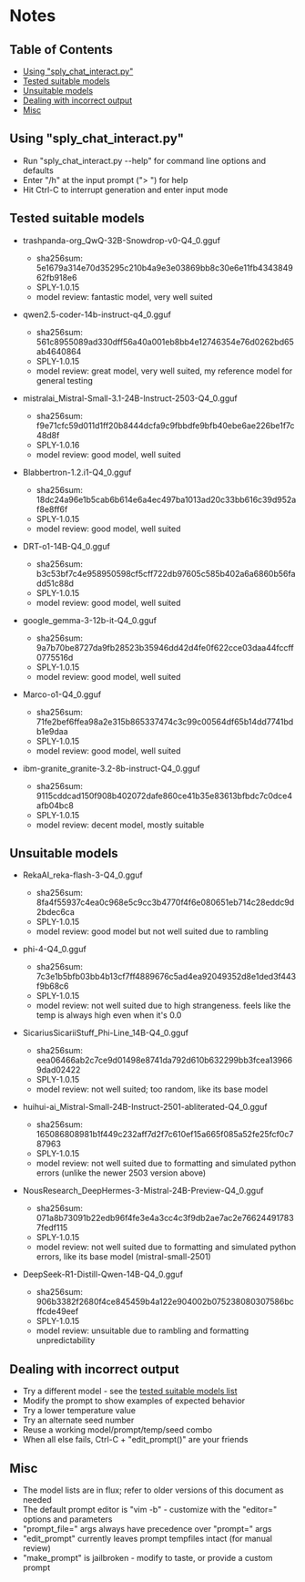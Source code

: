# Notes

## Table of Contents

- [Using "sply_chat_interact.py"](#using-sply_chat_interactpy)
- [Tested suitable models](#tested-suitable-models)
- [Unsuitable models](#unsuitable-models)
- [Dealing with incorrect output](#dealing-with-incorrect-output)
- [Misc](#misc)

## Using "sply_chat_interact.py"
  * Run "sply_chat_interact.py --help" for command line options and defaults
  * Enter "/h" at the input prompt ("> ") for help
  * Hit Ctrl-C to interrupt generation and enter input mode

## Tested suitable models
  * trashpanda-org_QwQ-32B-Snowdrop-v0-Q4_0.gguf
    - sha256sum: 5e1679a314e70d35295c210b4a9e3e03869bb8c30e6e11fb434384962fb918e6
    - SPLY-1.0.15
    - model review: fantastic model, very well suited

  * qwen2.5-coder-14b-instruct-q4_0.gguf
    - sha256sum: 561c8955089ad330dff56a40a001eb8bb4e12746354e76d0262bd65ab4640864
    - SPLY-1.0.15
    - model review: great model, very well suited, my reference model for general testing

  * mistralai_Mistral-Small-3.1-24B-Instruct-2503-Q4_0.gguf
    - sha256sum: f9e71cfc59d011d1ff20b8444dcfa9c9fbbdfe9bfb40ebe6ae226be1f7c48d8f
    - SPLY-1.0.16
    - model review: good model, well suited
  
  * Blabbertron-1.2.i1-Q4_0.gguf
    - sha256sum: 18dc24a96e1b5cab6b614e6a4ec497ba1013ad20c33bb616c39d952af8e8ff6f
    - SPLY-1.0.15
    - model review: good model, well suited
  
  * DRT-o1-14B-Q4_0.gguf
    - sha256sum: b3c53bf7c4e958950598cf5cff722db97605c585b402a6a6860b56fadd51c88d
    - SPLY-1.0.15
    - model review: good model, well suited
  
  * google_gemma-3-12b-it-Q4_0.gguf
    - sha256sum: 9a7b70be8727da9fb28523b35946dd42d4fe0f622cce03daa44fccff0775516d
    - SPLY-1.0.15
    - model review: good model, well suited
  
  * Marco-o1-Q4_0.gguf
    - sha256sum: 71fe2bef6ffea98a2e315b865337474c3c99c00564df65b14dd7741bdb1e9daa
    - SPLY-1.0.15
    - model review: good model, well suited
  
  * ibm-granite_granite-3.2-8b-instruct-Q4_0.gguf
    - sha256sum: 9115cddcad150f908b402072dafe860ce41b35e83613bfbdc7c0dce4afb04bc8
    - SPLY-1.0.15
    - model review: decent model, mostly suitable

## Unsuitable models
  * RekaAI_reka-flash-3-Q4_0.gguf
    - sha256sum: 8fa4f55937c4ea0c968e5c9cc3b4770f4f6e080651eb714c28eddc9d2bdec6ca
    - SPLY-1.0.15
    - model review: good model but not well suited due to rambling
  
  * phi-4-Q4_0.gguf
    - sha256sum: 7c3e1b5bfb03bb4b13cf7ff4889676c5ad4ea92049352d8e1ded3f443f9b68c6
    - SPLY-1.0.15
    - model review: not well suited due to high strangeness. feels like the temp is always high even when it's 0.0 
  
  * SicariusSicariiStuff_Phi-Line_14B-Q4_0.gguf
    - sha256sum: eea06466ab2c7ce9d01498e8741da792d610b632299bb3fcea139669dad02422
    - SPLY-1.0.15
    - model review: not well suited; too random, like its base model
  
  * huihui-ai_Mistral-Small-24B-Instruct-2501-abliterated-Q4_0.gguf
    - sha256sum: 165086808981b1f449c232aff7d2f7c610ef15a665f085a52fe25fcf0c787963
    - SPLY-1.0.15
    - model review: not well suited due to formatting and simulated python errors (unlike the newer 2503 version above)
  
  * NousResearch_DeepHermes-3-Mistral-24B-Preview-Q4_0.gguf
    - sha256sum: 071a8b73091b22edb96f4fe3e4a3cc4c3f9db2ae7ac2e766244917837fedf115
    - SPLY-1.0.15
    - model review: not well suited due to formatting and simulated python errors, like its base model (mistral-small-2501)
  
  * DeepSeek-R1-Distill-Qwen-14B-Q4_0.gguf
    - sha256sum: 906b3382f2680f4ce845459b4a122e904002b075238080307586bcffcde49eef
    - SPLY-1.0.15
    - model review: unsuitable due to rambling and formatting unpredictability
  
## Dealing with incorrect output
  * Try a different model - see the [tested suitable models list](#tested-suitable-models)
  * Modify the prompt to show examples of expected behavior
  * Try a lower temperature value
  * Try an alternate seed number
  * Reuse a working model/prompt/temp/seed combo
  * When all else fails, Ctrl-C + "edit_prompt()" are your friends

## Misc
  * The model lists are in flux; refer to older versions of this document as needed
  * The default prompt editor is "vim -b" - customize with the "editor=" options and parameters
  * "prompt_file=" args always have precedence over "prompt=" args
  * "edit_prompt" currently leaves prompt tempfiles intact (for manual review)
  * "make_prompt" is jailbroken - modify to taste, or provide a custom prompt

